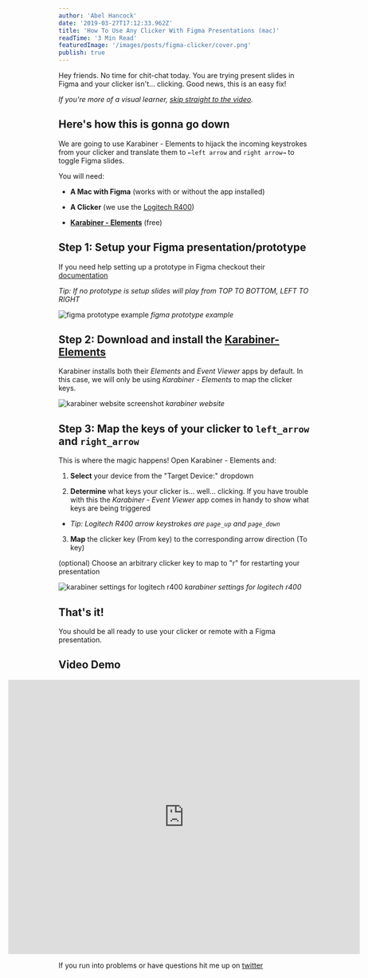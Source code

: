 ```yaml
---
author: 'Abel Hancock'
date: '2019-03-27T17:12:33.962Z'
title: 'How To Use Any Clicker With Figma Presentations (mac)'
readTime: '3 Min Read'
featuredImage: '/images/posts/figma-clicker/cover.png'
publish: true
---
```


Hey friends. No time for chit-chat today. You are trying present slides in Figma and your clicker isn't... clicking. Good news, this is an easy fix!

_If you're more of a visual learner, [skip straight to the video](#video-demo)._

## Here's how this is gonna go down

We are going to use Karabiner - Elements to hijack the incoming keystrokes from your clicker and translate them to `←left arrow` and `right arrow→` to toggle Figma slides.

You will need:

-   **A Mac with Figma** (works with or without the app installed)

-   **A Clicker** (we use the [Logitech R400](https://www.amazon.com/dp/B002GHBUTK/ref=cm_sw_r_tw_dp_U_x_avbNCb1GHC3EJ))

-   [**Karabiner - Elements**](https://pqrs.org/osx/karabiner/) (free)

## Step 1: Setup your Figma presentation/prototype

If you need help setting up a prototype in Figma checkout their [documentation](https://help.figma.com/category/87-prototyping)

_Tip: If no prototype is setup slides will play from TOP TO BOTTOM, LEFT TO RIGHT_

![figma prototype example](/images/posts/figma-clicker/figma-presentation-prototype.png)
_figma prototype example_

## Step 2: Download and install the [Karabiner-Elements](https://pqrs.org/osx/karabiner/)

Karabiner installs both their _Elements_ and _Event Viewer_ apps by default. In this case, we will only be using _Karabiner - Elements_ to map the clicker keys.

![karabiner website screenshot](/images/posts/figma-clicker/download-karabiner-app.png)
_karabiner website_

## Step 3: Map the keys of your clicker to `left_arrow` and `right_arrow`

This is where the magic happens! Open Karabiner - Elements and:

1. **Select** your device from the "Target Device:" dropdown

2. **Determine** what keys your clicker is... well... clicking. If you have trouble with this the _Karabiner - Event Viewer_ app comes in handy to show what keys are being triggered

-   _Tip: Logitech R400 arrow keystrokes are `page_up` and `page_down`_

3. **Map** the clicker key (From key) to the corresponding arrow direction (To key)

(optional) Choose an arbitrary clicker key to map to "r" for restarting your presentation

![karabiner settings for logitech r400](/images/posts/figma-clicker/karabiner-settings.png)
_karabiner settings for logitech r400_

## That's it!

You should be all ready to use your clicker or remote with a Figma presentation.

## <a id="video-demo"></a>Video Demo

<div style="width:140%;height:550px;margin-left:-20%;position:relative;"><iframe width="100%" height="100%" src="https://www.youtube.com/embed/ZxW90GjLr7w" frameborder="0" allow="accelerometer; autoplay; encrypted-media; gyroscope; picture-in-picture" allowfullscreen></iframe></div>

If you run into problems or have questions hit me up on [twitter](https://twitter.com/abelfhancock)
